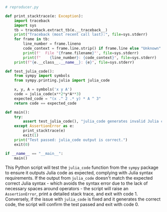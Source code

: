 ```python
# reproducer.py

def print_stacktrace(e: Exception):
    import traceback
    import sys
    tb = traceback.extract_tb(e.__traceback__)
    print("Traceback (most recent call last):", file=sys.stderr)
    for frame in tb:
        line_number = frame.lineno
        code_context = frame.line.strip() if frame.line else "Unknown"
        print(f'  File "{frame.filename}"', file=sys.stderr)
        print(f"    {line_number}: {code_context}", file=sys.stderr)
    print(f"{e.__class__.__name__}: {e}", file=sys.stderr)

def test_julia_code():
    from sympy import symbols
    from sympy.printing.julia import julia_code

    x, y, A = symbols('x y A')
    code = julia_code(x**2*y*A**3)
    expected_code = "(x .^ 2 .* y) * A ^ 3"
    return code == expected_code

def main():
    try:
        assert test_julia_code(), "julia_code generates invalid Julia code"
    except AssertionError as e:
        print_stacktrace(e)
        exit(1)
    print("Test passed: julia_code output is correct.")
    exit(0)

if __name__ == "__main__":
    main()
```

This Python script will test the `julia_code` function from the `sympy` package to ensure it outputs Julia code as expected, complying with Julia syntax requirements. If the output from `julia_code` doesn't match the expected correct Julia syntax - which avoids the syntax error due to the lack of necessary spaces around operators - the script will raise an `AssertionError`, print a detailed stack trace, and exit with code 1. Conversely, if the issue with `julia_code` is fixed and it generates the correct code, the script will confirm the test passed and exit with code 0.